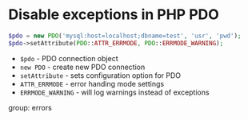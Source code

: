 # Disable exceptions in PHP PDO

```php
$pdo = new PDO('mysql:host=localhost;dbname=test', 'usr', 'pwd');
$pdo->setAttribute(PDO::ATTR_ERRMODE, PDO::ERRMODE_WARNING);
```

- `$pdo` - PDO connection object
- `new PDO` - create new PDO connection
- `setAttribute` - sets configuration option for PDO
- `ATTR_ERRMODE` - error handing mode settings
- `ERRMODE_WARNING` - will log warnings instead of exceptions

group: errors



